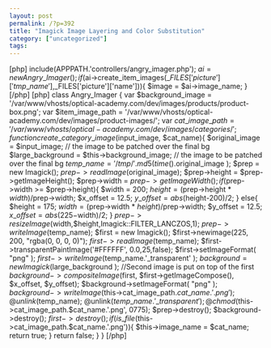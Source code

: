 ```yaml
---
layout: post
permalink: /?p=392
title: "Imagick Image Layering and Color Substitution"
category: ["uncategorized"]
tags: 
---
```

[php] include(APPPATH.'controllers/angry\_imager.php'); $ai = new Angry\_Imager(); if($ai->create\_item\_images($\_FILES['picture']['tmp\_name'],$\_FILES['picture']['name'])){ $image = $ai->image\_name; } [/php] [php] class Angry\_Imager { var $background\_image = '/var/www/vhosts/optical-academy.com/dev/images/products/product-box.png'; var $item\_image\_path = '/var/www/vhosts/optical-academy.com/dev/images/product-images/'; var $cat\_image\_path = '/var/www/vhosts/optical-academy.com/dev/images/categories/'; function create\_category\_image($input\_image, $cat\_name){ $original\_image = $input\_image; // the image to be patched over the final bg $large\_background = $this->background\_image; // the image to be patched over the final bg $temp\_name = '/tmp/'.md5(time().$original\_image ); $prep = new Imagick(); $prep->readImage($original\_image); $prep->height = $prep->getImageHeight(); $prep->width = $prep->getImageWidth(); if($prep->width >= $prep->height){ $width = 200; $height = ($prep->height \* $width)/$prep->width; $x\_offset = 12.5; $y\_offset = abs($height-200)/2; } else{ $height = 175; $width = ($prep->width \* $height)/$prep->width; $y\_offset = 12.5; $x\_offset = abs(225-$width)/2; } $prep->resizeImage($width,$height,Imagick::FILTER\_LANCZOS,1); $prep->writeImage($temp\_name); $first = new Imagick(); $first->newimage(225, 200, "rgba(0, 0, 0, 0)"); $first->readImage($temp\_name); $first->transparentPaintImage('#FFFFFF', 0.0,25,false); $first->setImageFormat( "png" ); $first->writeImage($temp\_name.'\_transparent' ); $background = new Imagick($large\_background ); //Second image is put on top of the first $background->compositeImage($first, $first->getImageCompose(), $x\_offset, $y\_offset); $background->setImageFormat( "png" ); $background->writeImage($this->cat\_image\_path.$cat\_name.'.png'); @unlink($temp\_name); @unlink($temp\_name.'\_transparent'); @chmod($this->cat\_image\_path.$cat\_name.'.png', 0775); $prep->destroy(); $background->destroy(); $first->destroy(); if(is\_file($this->cat\_image\_path.$cat\_name.'.png')){ $this->image\_name = $cat\_name; return true; } return false; } } [/php]

